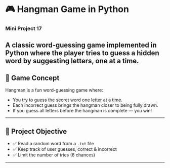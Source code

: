 # 🎮 Hangman Game in Python
### Mini Project 17

A classic word-guessing game implemented in Python where the player tries to guess a hidden word by suggesting letters, one at a time.
---

## 🧠 Game Concept

Hangman is a fun word-guessing game where:
- You try to guess the secret word one letter at a time.
- Each incorrect guess brings the hangman closer to being fully drawn.
- If you guess all letters before the hangman is complete — you win!

---

## 🎯 Project Objective

- ✅ Read a random word from a `.txt` file
- ✅ Keep track of user guesses, correct & incorrect
- ✅ Limit the number of tries (6 chances)


---
